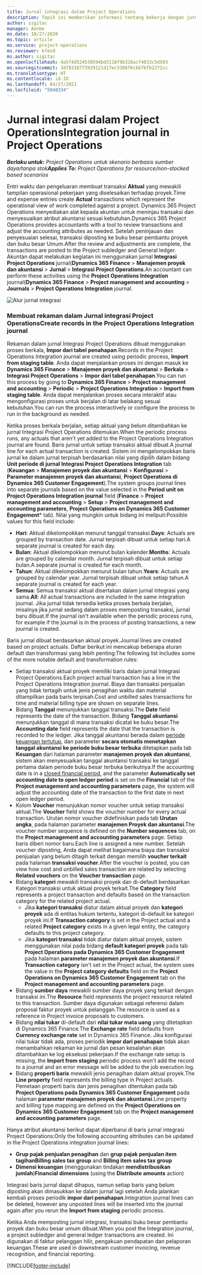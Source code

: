 ```yaml
---
title: Jurnal integrasi dalam Project Operations
description: Topik ini memberikan informasi tentang bekerja dengan jurnal Integrasi dalam Project Operations.
author: sigitac
manager: Annbe
ms.date: 10/27/2020
ms.topic: article
ms.service: project-operations
ms.reviewer: kfend
ms.author: sigitac
ms.openlocfilehash: 4a5f4d524530594bd3118f9b320acf4033c5d503
ms.sourcegitcommit: 3d78338773929121d17ec3386f6cb67bfb2272cc
ms.translationtype: HT
ms.contentlocale: id-ID
ms.lasthandoff: 04/27/2021
ms.locfileid: "5948334"
---
```

# <a name="integration-journal-in-project-operations"></a><span data-ttu-id="3d2b7-103">Jurnal integrasi dalam Project Operations</span><span class="sxs-lookup"><span data-stu-id="3d2b7-103">Integration journal in Project Operations</span></span>

<span data-ttu-id="3d2b7-104">_**Berlaku untuk:** Project Operations untuk skenario berbasis sumber daya/tanpa stok_</span><span class="sxs-lookup"><span data-stu-id="3d2b7-104">_**Applies To:** Project Operations for resource/non-stocked based scenarios_</span></span>

<span data-ttu-id="3d2b7-105">Entri waktu dan pengeluaran membuat transaksi **Aktual** yang mewakili tampilan operasional pekerjaan yang diselesaikan terhadap proyek.</span><span class="sxs-lookup"><span data-stu-id="3d2b7-105">Time and expense entries create **Actual** transactions which represent the operational view of work completed against a project.</span></span> <span data-ttu-id="3d2b7-106">Dynamics 365 Project Operations menyediakan alat kepada akuntan untuk meninjau transaksi dan menyesuaikan atribut akuntansi sesuai kebutuhan.</span><span class="sxs-lookup"><span data-stu-id="3d2b7-106">Dynamics 365 Project Operations provides accountants with a tool to review transactions and adjust the accounting attributes as needed.</span></span> <span data-ttu-id="3d2b7-107">Setelah peninjauan dan penyesuaian selesai, transaksi diposting ke buku besar pembantu proyek dan buku besar Umum.</span><span class="sxs-lookup"><span data-stu-id="3d2b7-107">After the review and adjustments are complete, the transactions are posted to the Project subledger and General ledger.</span></span> <span data-ttu-id="3d2b7-108">Akuntan dapat melakukan kegiatan ini menggunakan jurnal **Integrasi Project Operations** jurnal(**Dynamics 365 Finance** > **Manajemen proyek dan akuntansi** > **Jurnal** > **Integrasi Project Operations**.</span><span class="sxs-lookup"><span data-stu-id="3d2b7-108">An accountant can perform these activities using the **Project Operations Integration** journal(**Dynamics 365 Finance** > **Project management and accounting** > **Journals** > **Project Operations Integration** journal.</span></span>

![Alur jurnal integrasi](./media/IntegrationJournal.png)

### <a name="create-records-in-the-project-operations-integration-journal"></a><span data-ttu-id="3d2b7-110">Membuat rekaman dalam Jurnal integrasi Project Operations</span><span class="sxs-lookup"><span data-stu-id="3d2b7-110">Create records in the Project Operations Integration journal</span></span>

<span data-ttu-id="3d2b7-111">Rekaman dalam jurnal Integrasi Project Operations dibuat menggunakan proses berkala, **Impor dari tabel penahapan**.</span><span class="sxs-lookup"><span data-stu-id="3d2b7-111">Records in the Project Operations Integration journal are created using periodic process, **Import from staging table**.</span></span> <span data-ttu-id="3d2b7-112">Anda dapat menjalankan proses ini dengan masuk ke **Dynamics 365 Finance** > **Manajemen proyek dan akuntansi** > **Berkala** > **Integrasi Project Operations** > **Impor dari tabel penahapan**.</span><span class="sxs-lookup"><span data-stu-id="3d2b7-112">You can run this process by going to **Dynamics 365 Finance** > **Project management and accounting** > **Periodic** > **Project Operations Integration** > **Import from staging table**.</span></span> <span data-ttu-id="3d2b7-113">Anda dapat menjalankan proses secara interaktif atau mengonfigurasi proses untuk berjalan di latar belakang sesuai kebutuhan.</span><span class="sxs-lookup"><span data-stu-id="3d2b7-113">You can run the process interactively or configure the process to run in the background as needed.</span></span>

<span data-ttu-id="3d2b7-114">Ketika proses berkala berjalan, setiap aktual yang belum ditambahkan ke jurnal Integrasi Project Operations ditemukan.</span><span class="sxs-lookup"><span data-stu-id="3d2b7-114">When the periodic process runs, any actuals that aren't yet added to the Project Operations Integration journal are found.</span></span> <span data-ttu-id="3d2b7-115">Baris jurnal untuk setiap transaksi aktual dibuat.</span><span class="sxs-lookup"><span data-stu-id="3d2b7-115">A journal line for each actual transaction is created.</span></span>
<span data-ttu-id="3d2b7-116">Sistem ini mengelompokkan baris jurnal ke dalam jurnal terpisah berdasarkan nilai yang dipilih dalam bidang **Unit periode di jurnal Integrasi Project Operations Integration** tab (**Keuangan** > **Manajemen proyek dan akuntansi** > **Konfigurasi** > **Parameter manajemen proyek dan akuntansi**, **Project Operations di Dynamics 365 Customer Engagement**).</span><span class="sxs-lookup"><span data-stu-id="3d2b7-116">The system groups journal lines into separate journals based on the value selected in the **Period unit on Project Operations Integration journal** field (**Finance** > **Project management and accounting** > **Setup** > **Project management and accounting parameters**, **Project Operations on Dynamics 365 Customer Engagement**\* tab).</span></span> <span data-ttu-id="3d2b7-117">Nilai yang mungkin untuk bidang ini meliputi:</span><span class="sxs-lookup"><span data-stu-id="3d2b7-117">Possible values for this field include:</span></span>

  - <span data-ttu-id="3d2b7-118">**Hari**: Aktual dikelompokkan menurut tanggal transaksi.</span><span class="sxs-lookup"><span data-stu-id="3d2b7-118">**Days**: Actuals are grouped by transaction date.</span></span> <span data-ttu-id="3d2b7-119">Jurnal terpisah dibuat untuk setiap hari.</span><span class="sxs-lookup"><span data-stu-id="3d2b7-119">A separate journal is created for each day.</span></span>
  - <span data-ttu-id="3d2b7-120">**Bulan**: Aktual dikelompokkan menurut bulan kalender.</span><span class="sxs-lookup"><span data-stu-id="3d2b7-120">**Months**: Actuals are grouped by calendar month.</span></span> <span data-ttu-id="3d2b7-121">Jurnal terpisah dibuat untuk setiap bulan.</span><span class="sxs-lookup"><span data-stu-id="3d2b7-121">A separate journal is created for each month.</span></span>
  - <span data-ttu-id="3d2b7-122">**Tahun**: Aktual dikelompokkan menurut bulan tahun.</span><span class="sxs-lookup"><span data-stu-id="3d2b7-122">**Years**: Actuals are grouped by calendar year.</span></span> <span data-ttu-id="3d2b7-123">Jurnal terpisah dibuat untuk setiap tahun.</span><span class="sxs-lookup"><span data-stu-id="3d2b7-123">A separate journal is created for each year.</span></span>
  - <span data-ttu-id="3d2b7-124">**Semua**: Semua transaksi aktual disertakan dalam jurnal integrasi yang sama.</span><span class="sxs-lookup"><span data-stu-id="3d2b7-124">**All**: All actual transactions are included in the same integration journal.</span></span> <span data-ttu-id="3d2b7-125">Jika jurnal tidak tersedia ketika proses berkala berjalan, misalnya jika jurnal sedang dalam proses memposting transaksi, jurnal baru dibuat.</span><span class="sxs-lookup"><span data-stu-id="3d2b7-125">If the journal isn't available when the periodic process runs, for example if the journal is in the process of posting transactions, a new journal is created.</span></span>

<span data-ttu-id="3d2b7-126">Baris jurnal dibuat berdasarkan aktual proyek.</span><span class="sxs-lookup"><span data-stu-id="3d2b7-126">Journal lines are created based on project actuals.</span></span> <span data-ttu-id="3d2b7-127">Daftar berikut ini mencakup beberapa aturan default dan transformasi yang lebih penting:</span><span class="sxs-lookup"><span data-stu-id="3d2b7-127">The following list includes some of the more notable default and transformation rules:</span></span>

  - <span data-ttu-id="3d2b7-128">Setiap transaksi aktual proyek memiliki baris dalam jurnal Integrasi Project Operations.</span><span class="sxs-lookup"><span data-stu-id="3d2b7-128">Each project actual transaction has a line in the Project Operations Integration journal.</span></span> <span data-ttu-id="3d2b7-129">Biaya dan transaksi penjualan yang tidak tertagih untuk jenis penagihan waktu dan material ditampilkan pada baris terpisah.</span><span class="sxs-lookup"><span data-stu-id="3d2b7-129">Cost and unbilled sales transactions for time and material billing type are shown on separate lines.</span></span>
  - <span data-ttu-id="3d2b7-130">Bidang **Tanggal** menunjukkan tanggal transaksi.</span><span class="sxs-lookup"><span data-stu-id="3d2b7-130">The **Date** field represents the date of the transaction.</span></span> <span data-ttu-id="3d2b7-131">Bidang **Tanggal akuntansi** menunjukkan tanggal di mana transaksi dicatat ke buku besar.</span><span class="sxs-lookup"><span data-stu-id="3d2b7-131">The **Accounting date** field represents the date that the transaction is recorded to the ledger.</span></span> <span data-ttu-id="3d2b7-132">Jika tanggal akuntansi berada dalam [periode keuangan tertutup](/dynamics365/finance/general-ledger/close-general-ledger-at-period-end), dan parameter **secara otomatis menetapkan tanggal akuntansi ke periode buku besar terbuka** ditetapkan pada tab **Keuangan** dari halaman parameter **manajemen proyek dan akuntansi**, sistem akan menyesuaikan tanggal akuntansi transaksi ke tanggal pertama dalam periode buku besar terbuka berikutnya.</span><span class="sxs-lookup"><span data-stu-id="3d2b7-132">If the accounting date is in a [closed financial period](/dynamics365/finance/general-ledger/close-general-ledger-at-period-end), and the parameter **Automatically set accounting date to open ledger period** is set on the **Financial** tab of the **Project management and accounting parameters** page, the system will adjust the accounting date of the transaction to the first date in next open ledger period.</span></span>
  - <span data-ttu-id="3d2b7-133">Kolom **Voucher** menunjukkan nomor voucher untuk setiap transaksi aktual.</span><span class="sxs-lookup"><span data-stu-id="3d2b7-133">The **Voucher** field shows the voucher number for every actual transaction.</span></span> <span data-ttu-id="3d2b7-134">Urutan nomor voucher didefinisikan pada tab **Urutan angka**, pada halaman parameter **manajemen Proyek dan akuntansi**.</span><span class="sxs-lookup"><span data-stu-id="3d2b7-134">The voucher number sequence is defined on the **Number sequences** tab, on the **Project management and accounting parameters** page.</span></span> <span data-ttu-id="3d2b7-135">Setiap baris diberi nomor baru.</span><span class="sxs-lookup"><span data-stu-id="3d2b7-135">Each line is assigned a new number.</span></span> <span data-ttu-id="3d2b7-136">Setelah voucher diposting, Anda dapat melihat bagaimana biaya dan transaksi penjualan yang belum ditagih terkait dengan memilih **voucher terkait** pada halaman **transaksi voucher**.</span><span class="sxs-lookup"><span data-stu-id="3d2b7-136">After the voucher is posted, you can view how cost and unbilled sales transaction are related by selecting **Related vouchers** on the **Voucher transaction** page.</span></span>
  - <span data-ttu-id="3d2b7-137">Bidang **kategori** mewakili transaksi proyek dan di-default berdasarkan Kategori transaksi untuk aktual proyek terkait.</span><span class="sxs-lookup"><span data-stu-id="3d2b7-137">The **Category** field represents a project transaction and defaults based on the transaction category for the related project actual.</span></span>
    - <span data-ttu-id="3d2b7-138">Jika **kategori transaksi** diatur dalam aktual proyek dan **kategori proyek** ada di entitas hukum tertentu, kategori di-default ke kategori proyek ini.</span><span class="sxs-lookup"><span data-stu-id="3d2b7-138">If **Transaction category** is set in the Project actual and a related **Project category** exists in a given legal entity, the category defaults to this project category.</span></span>
    - <span data-ttu-id="3d2b7-139">Jika **kategori transaksi** tidak diatur dalam aktual proyek, sistem menggunakan nilai pada bidang **default kategori proyek** pada tab **Project Operations pada Dynamics 365 Customer Engagement** pada halaman **parameter manajemen proyek dan akuntansi**.</span><span class="sxs-lookup"><span data-stu-id="3d2b7-139">If **Transaction category** isn't set in the Project actual, the system uses the value in the **Project category defaults** field on the **Project Operations on Dynamics 365 Customer Engagement** tab on the **Project management and accounting parameters** page.</span></span>
  - <span data-ttu-id="3d2b7-140">Bidang **sumber daya** mewakili sumber daya proyek yang terkait dengan transaksi ini.</span><span class="sxs-lookup"><span data-stu-id="3d2b7-140">The **Resource** field represents the project resource related to this transaction.</span></span> <span data-ttu-id="3d2b7-141">Sumber daya digunakan sebagai referensi dalam proposal faktur proyek untuk pelanggan.</span><span class="sxs-lookup"><span data-stu-id="3d2b7-141">The resource is used as a reference in Project invoice proposals to customers.</span></span>
  - <span data-ttu-id="3d2b7-142">Bidang **nilai tukar** di-default dari **nilai tukar mata uang** yang ditetapkan di Dynamics 365 Finance.</span><span class="sxs-lookup"><span data-stu-id="3d2b7-142">The **Exchange rate** field defaults from **Currency exchange rate** set in Dynamics 365 Finance.</span></span> <span data-ttu-id="3d2b7-143">Jika konfigurasi nilai tukar tidak ada, proses periodik **impor dari penahapan** tidak akan menambahkan rekaman ke jurnal dan pesan kesalahan akan ditambahkan ke log eksekusi pekerjaan.</span><span class="sxs-lookup"><span data-stu-id="3d2b7-143">If the exchange rate setup is missing, the **Import from staging** periodic process won't add the record to a journal and an error message will be added to the job execution log.</span></span>
  - <span data-ttu-id="3d2b7-144">Bidang **properti baris** mewakili jenis penagihan dalam aktual proyek.</span><span class="sxs-lookup"><span data-stu-id="3d2b7-144">The **Line property** field represents the billing type in Project actuals.</span></span> <span data-ttu-id="3d2b7-145">Pemetaan properti baris dan jenis penagihan ditentukan pada tab **Project Operations pada Dynamics 365 Customer Engagement** pada halaman **parameter manajemen proyek dan akuntansi**.</span><span class="sxs-lookup"><span data-stu-id="3d2b7-145">Line property and billing type mapping are defined on the **Project Operations on Dynamics 365 Customer Engagement** tab on the **Project management and accounting parameters** page.</span></span>

<span data-ttu-id="3d2b7-146">Hanya atribut akuntansi berikut dapat diperbarui di baris jurnal integrasi Project Operations:</span><span class="sxs-lookup"><span data-stu-id="3d2b7-146">Only the following accounting attributes can be updated in the Project Operations integration journal lines:</span></span>

- <span data-ttu-id="3d2b7-147">**Grup pajak penjualan penagihan** dan **grup pajak penjualan item tagihan**</span><span class="sxs-lookup"><span data-stu-id="3d2b7-147">**Billing sales tax group** and **Billing item sales tax group**</span></span>
- <span data-ttu-id="3d2b7-148">**Dimensi keuangan** (menggunakan tindakan **mendistribusikan jumlah**)</span><span class="sxs-lookup"><span data-stu-id="3d2b7-148">**Financial dimensions** (using the **Distribute amounts** action)</span></span>

<span data-ttu-id="3d2b7-149">Integrasi baris jurnal dapat dihapus, namun setiap baris yang belum diposting akan dimasukkan ke dalam jurnal lagi setelah Anda jalankan kembali proses periodik **impor dari penahapan**.</span><span class="sxs-lookup"><span data-stu-id="3d2b7-149">Integration journal lines can be deleted, however any unposted lines will be inserted into the journal again after you rerun the **Import from staging** periodic process.</span></span>

<span data-ttu-id="3d2b7-150">Ketika Anda memposting jurnal integrasi, transaksi buku besar pembantu proyek dan buku besar umum dibuat.</span><span class="sxs-lookup"><span data-stu-id="3d2b7-150">When you post the Integration journal, a project subledger and general ledger transactions are created.</span></span> <span data-ttu-id="3d2b7-151">Ini digunakan di faktur pelanggan hilir, pengakuan pendapatan dan pelaporan keuangan.</span><span class="sxs-lookup"><span data-stu-id="3d2b7-151">These are used in downstream customer invoicing, revenue recognition, and financial reporting.</span></span>


[!INCLUDE[footer-include](../includes/footer-banner.md)]